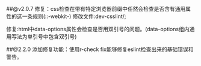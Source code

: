 ##@v2.0.7
修复：css检查在带有特定浏览器前缀中任然会检查是否含有通用属性的这一条规则(::-webkit-)
修改文件:dev-csslint/;

修复:html中data-options属性会检查是否用双引号的问题。(data-options组内通用写法为单引号中包含双引号)


##@2.2.0
添加修复功能：使用r-check fix能够修复eslint检查出来的基础错误和警告。

